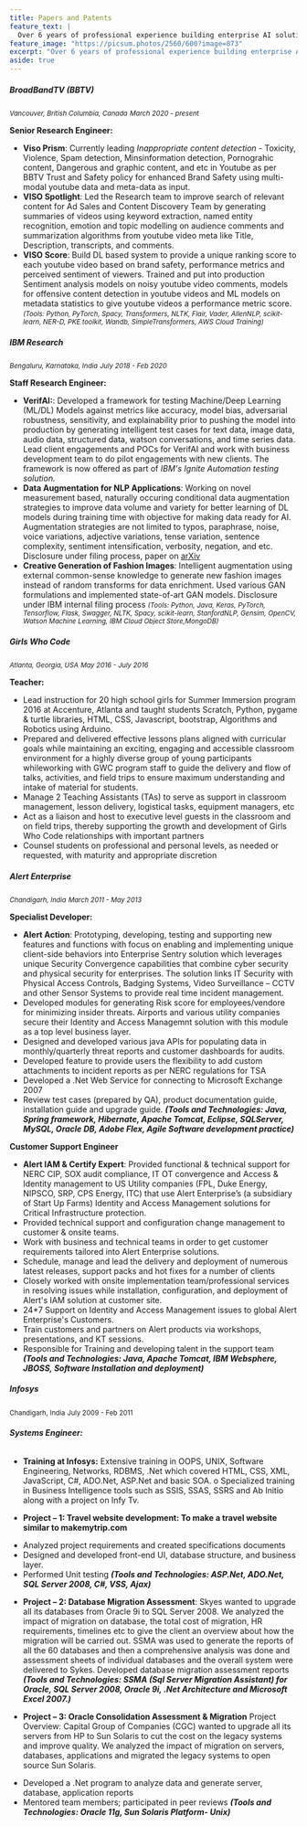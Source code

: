 ```yaml
---
title: Papers and Patents
feature_text: |
  Over 6 years of professional experience building enterprise AI solutions
feature_image: "https://picsum.photos/2560/600?image=873"
excerpt: "Over 6 years of professional experience building enterprise AI solutions"
aside: true
---
```


##### BroadBandTV (BBTV)
<small>_Vancouver, British Columbia, Canada_</small>
<small>_March 2020 - present_</small>

**Senior Research Engineer:**  
* **Viso Prism**: Currently leading _Inappropriate content detection_ - Toxicity, Violence, Spam detection, Minsinformation detection, Pornograhic content, Dangerous and graphic content, and etc in Youtube as per BBTV Trust and Safety policy for enhanced Brand Safety using multi-modal youtube data and meta-data as input. 
* **VISO Spotlight​**: Led the Research team to improve search of relevant content for Ad Sales and Content Discovery Team by generating summaries of videos using keyword extraction, named entity recognition, emotion and topic modelling on audience comments and summarization algorithms from youtube video meta like Title, Description, transcripts, and comments.
* **VISO Score**: Build DL based system to provide a unique ranking score to each youtube video based on brand safety, performance metrics and perceived sentiment of viewers. Trained and put into production Sentiment analysis models on noisy youtube video comments, models for offensive content detection in youtube videos and ML models on metadata statistics to give youtube videos a performance metric score. 
<small>_(T​ools:​ Python, PyTorch, Spacy, Transformers, NLTK, Flair, Vader, AllenNLP, scikit-learn, NER-D, PKE toolkit, Wandb, SimpleTransformers, AWS Cloud Training)_</small>

##### IBM Research
<small>_Bengaluru, Karnataka, India_</small>
<small>_July 2018 - Feb 2020_</small>

**Staff Research Engineer:** 
* **VerifAI:**: Developed a framework for testing Machine/Deep Learning (ML/DL) Models against metrics like accuracy, model bias, adversarial robustness, sensitivity, and explainability prior to pushing the model into production by generating intelligent test cases for text data, image data, audio data, structured data, watson conversations, and time series data. Lead client engagements and POCs for VerifAI and work with business development team to do pilot engagements with new clients. The framework is now offered as part of _IBM's Ignite Automation testing solution._ 
* **Data Augmentation for NLP Applications**: Working on novel measurement based, naturally occuring conditional data augmentation strategies to improve data volume and variety for better learning of DL models during training time with objective for making data ready for AI. Augmentation strategies are not limited to typos, paraphrase, noise, voice variations, adjective variations, tense variation, sentence complexity, sentiment intensification, verbosity, negation, and  etc. Disclosure under filing process, paper on [arXiv](https://arxiv.org/abs/2002.00754)
* **Creative Generation of Fashion Images**: Intelligent augmentation using external common-sense knowledge to generate new fashion images instead of random transforms for data enrichment. Used various GAN formulations and implemented state-of-art GAN models. Disclosure under IBM internal filing process
<small>_(Tools: Python, Java, Keras, PyTorch, Tensorflow, Flask, Swagger, NLTK, Spacy, scikit-learn, StanfordNLP, Gensim, OpenCV, Watson Machine Learning, IBM Cloud Object Store,MongoDB)_</small>

##### Girls Who Code   
<small>_Atlanta, Georgia, USA_</small>
<small>_May 2016 - July 2016_</small>

**Teacher:**
*	Lead instruction for 20 high school girls for Summer Immersion program 2016 at Accenture, Atlanta and taught students Scratch, Python, pygame & turtle libraries, HTML, CSS, Javascript, bootstrap, Algorithms and Robotics using Arduino.
*	Prepared and delivered effective lessons plans aligned with curricular goals while maintaining an exciting, engaging and accessible classroom environment for a highly diverse group of young participants whileworking with GWC program staff to guide the delivery and flow of talks, activities, and field trips to ensure maximum understanding and intake of material for students.
*	Manage 2 Teaching Assistants (TAs) to serve as support in classroom management, lesson delivery, logistical tasks, equipment managers, etc
*	Act as a liaison and host to executive level guests in the classroom and on field trips, thereby supporting the growth and development of Girls Who Code relationships with important partners
*	Counsel students on professional and personal levels, as needed or requested, with maturity and appropriate discretion

##### Alert Enterprise
<small>_Chandigarh, India_</small>
<small>_March 2011 - May 2013_</small>

**Specialist Developer:**
* **Alert Action**: Prototyping, developing, testing and supporting new features and functions with focus on enabling and implementing unique client-side behaviors into Enterprise Sentry solution which leverages unique Security Convergence capabilities that combine cyber security and physical security for enterprises. The solution links IT Security with Physical Access Controls, Badging Systems, Video Surveillance – CCTV and other Sensor Systems to provide real time incident management.   
* Developed modules for generating Risk score for employees/vendore for minimizing insider threats. Airports and various utility companies secure their Identity and Access Managemnt solution with this module as a top level business layer.
* Designed and developed various java APIs for populating data in monthly/quarterly threat reports and customer dashboards for audits.
* Developed feature to provide users the flexibility to add custom attachments to incident reports as per NERC regulations for TSA
* Developed a .Net Web Service for connecting to Microsoft Exchange 2007 
* Review test cases (prepared by QA), product documentation guide, installation guide and upgrade guide.
**_(Tools and Technologies: Java, Spring framework, Hibernate, Apache Tomcat, Eclipse, SQLServer, MySQL, Oracle DB, Adobe Flex, Agile Software development practice)_**

**Customer Support Engineer**
* **Alert IAM & Certify Expert**: Provided functional & technical support for NERC CIP, SOX audit compliance, IT OT convergence and Access & Identity management to US Utility companies (FPL, Duke Energy, NIPSCO, SRP, CPS Energy, ITC) that use Alert Enterprise’s (a subsidiary of Start Up Farms) Identity and Access Management solutions for Critical Infrastructure protection. 
* Provided technical support and configuration change management to customer & onsite teams.
* Work with business and technical teams in order to get customer requirements tailored into Alert Enterprise solutions.
* Schedule, manage and lead the delivery and deployment of numerous latest releases, support packs and hot fixes for a number of clients
* Closely worked with onsite implementation team/professional services in resolving issues while installation, configuration, and deployment of Alert's IAM solution at customer site.
* 24*7 Support on Identity and Access Management issues to global Alert Enterprise's Customers.
* Train customers and partners on Alert products via workshops, presentations, and KT sessions.
* Responsible for Training and developing talent in the support team
**_(Tools and Technologies: Java, Apache Tomcat, IBM Websphere, JBOSS, Software Installation and deployment)_**

##### Infosys
<small>Chandigarh, India</small>
<small>July 2009 - Feb 2011</small>

###### **Systems Engineer:**
* **Training at Infosys:** Extensive training in OOPS, UNIX, Software Engineering, Networks, RDBMS, .Net which covered HTML, CSS, XML, JavaScript, C#, ADO.Net, ASP.Net and basic SOA.
o Specialized training in Business Intelligence tools such as SSIS, SSAS, SSRS and Ab Initio along with a project on Infy Tv.

* **Project – 1: Travel website development: To make a travel website similar to makemytrip.com**
- Analyzed project requirements and created specifications documents
- Designed and developed front-end UI, database structure, and business layer.
- Performed Unit testing
**_(Tools and Technologies: ASP.Net, ADO.Net, SQL Server 2008, C#, VSS, Ajax)_**

* **Project – 2: Database Migration Assessment**: Skyes wanted to upgrade all its databases from Oracle 9i to SQL Server 2008. We analyzed the impact of migration on database, the total cost of migration, HR requirements, timelines etc to give the client an overview about how the migration will be carried out. SSMA was used to generate the reports of all the 60 databases and then a comprehensive analysis was done and assessment sheets of individual databases and the overall system were delivered to Sykes. Developed database migration assessment reports
**_(Tools and Technologies:  SSMA (Sql Server Migration Assistant) for Oracle, SQL Server 2008, Oracle 9i, .Net Architecture and Microsoft Excel 2007.)_**

* **Project – 3: Oracle Consolidation Assessment & Migration**
Project Overview: Capital Group of Companies (CGC) wanted to upgrade all its servers from HP to Sun Solaris to cut the cost on the legacy systems and improve quality. We analyzed the impact of migration on servers, databases, applications and migrated the legacy systems to open source Sun Solaris.
- Developed a .Net program to analyze data and generate server, database, application reports
- Mentored team members; participated in peer reviews
**_(Tools and Technologies: Oracle 11g, Sun Solaris Platform- Unix)_**


<!-- ## HTML Includes

### Contact form

{% include site-form.html %}

``` html
{% raw %}{% include site-form.html %}{% endraw %}
```

### Demo map embed

{% include map.html id="1UT-2Z-Vg_MG_TrS5X2p8SthsJhc" title="Coffee shop map" %}

``` html
{% raw %}{% include map.html id="XXXXXX" title="Coffee shop map" %}{% endraw %}
```

### Button include

{% include button.html text="A button" link="https://david.darn.es" %}

{% include button.html text="A button with icon" link="https://twitter.com/daviddarnes" icon="twitter" %}

``` html
{% raw %}{% include button.html text="A button" link="https://david.darn.es" %}
{% include button.html text="A button with icon" link="https://twitter.com/daviddarnes" icon="twitter" %}{% endraw %}
```

### Icon include

{% include icon.html id="twitter" title="twitter" %} [{% include icon.html id="linkedin" title="twitter" %}](https://www.linkedin.com/in/daviddarnes)

``` html
{% raw %}{% include icon.html id="twitter" title="twitter" %}
[{% include icon.html id="linkedin" title="twitter" %}](https://www.linkedin.com/in/daviddarnes){% endraw %}
```

### Video include

{% include video.html id="zrkcGL5H3MU" title="Siteleaf tutorial video" %}

``` html
{% raw %}{% include video.html id="zrkcGL5H3MU" title="Siteleaf tutorial video" %}{% endraw %}
```


### Image includes

{% include figure.html image="https://picsum.photos/600/800?image=894" caption="Image with caption" width="300" height="800" %}

{% include figure.html image="https://picsum.photos/600/800?image=894" caption="Right aligned image" position="right" width="300" height="800" %}

{% include figure.html image="https://picsum.photos/600/800?image=894" caption="Left aligned image" position="left" width="300" height="800" %}

{% include figure.html image="https://picsum.photos/1600/800?image=894" alt="Image with just alt text" %}

``` html
{% raw %}{% include figure.html image="https://picsum.photos/600/800?image=894" caption="Image with caption" width="300" height="800" %}

{% include figure.html image="https://picsum.photos/600/800?image=894" caption="Right aligned image" position="right" width="300" height="800" %}

{% include figure.html image="https://picsum.photos/600/800?image=894" caption="Left aligned image" position="left" width="300" height="800" %}

{% include figure.html image="https://picsum.photos/1600/800?image=894" alt="Image with just alt text" %}{% endraw %}
``` -->
